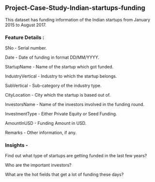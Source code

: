 ## Project-Case-Study-Indian-startups-funding
This dataset has funding information of the Indian startups from January 2015 to August 2017.
### Feature Details :
SNo - Serial number.

Date - Date of funding in format DD/MM/YYYY.

StartupName - Name of the startup which got funded.

IndustryVertical - Industry to which the startup belongs.

SubVertical - Sub-category of the industry type.

CityLocation - City which the startup is based out of.

InvestorsName - Name of the investors involved in the funding round.

InvestmentType - Either Private Equity or Seed Funding.

AmountInUSD - Funding Amount in USD.

Remarks - Other information, if any.

### Insights -
Find out what type of startups are getting funded in the last few years?

Who are the important investors?

What are the hot fields that get a lot of funding these days?
